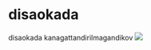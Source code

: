 # disaokada
disaokada kanagattandirilmagandikov
<img src="https://liter.kz/cache/imagine/1200/uploads/news/2021/02/16/70095d5a-ab31-4488-94ae-b4224645f511.jpg">
